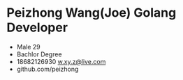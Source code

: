 # Peizhong Wang(Joe) Golang Developer
- Male 29
- Bachlor Degree
- 18682126930 w.xy.z@live.com
- github.com/peizhong

# 